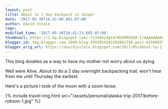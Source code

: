 ```yaml
---
layout: post
title: About to 2 day backpack in Jasper
date: '2017-05-30T16:42:00.001-07:00'
author: David Vitale
tags: 
modified_time: '2017-05-30T16:42:23.692-07:00'
thumbnail: https://2.bp.blogspot.com/-Yj2k84j4gt0/WS4DRhbSB-I/AAAAAAAAAsE/5W07huOxIcE_FPoOWhRo_kHNXOSCDbKjgCLcB/s72-c/_20170530_132110.JPG
blogger_id: tag:blogger.com,1999:blog-4593654183182061758.post-6259055589568483521
blogger_orig_url: https://davidjvitale.blogspot.com/2017/05/about-to-2-day-backpack-in-jasper.html
---
```


This blog doubles as a way to have my mother not worry about us dying.

Well were Alive. About to do a 2 day overnight backpacking trail, won't hear from me until Thursday the earliest.

Here's a picture I took of the moon with a zoom lense.

{% include travel-img.html src="/assets/personal/alaska-trip-2017/before-robson-1.jpg" %}

